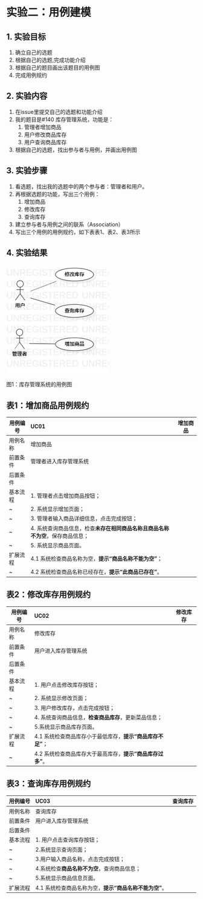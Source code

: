 # 实验二：用例建模

## 1. 实验目标

  1. 确立自己的选题
  2. 根据自己的选题,完成功能介绍
  3. 根据自己的题目画出该题目的用例图
  4. 完成用例规约

## 2. 实验内容

 1. 在issue里提交自己的选题和功能介绍
 2. 我的题目是#140 库存管理系统，功能是：
    1. 管理者增加商品
    2. 用户修改商品库存
    3. 用户查询商品库存
 3. 根据自己的选题，找出参与者与用例，并画出用例图

## 3. 实验步骤

  1. 看选题，找出我的选题中的两个参与者：管理者和用户。
  2. 再根据选题的功能，写出三个用例： 
     1. 增加商品
	   2. 修改库存 
	   3. 查询库存
  3. 建立参与者与用例之间的联系（Association）
  4. 写出三个用例的用例规约，如下表表1、表2、表3所示

## 4. 实验结果

![用例图](./Lab2_UseCaseDiagram.jpg)

图1：库存管理系统的用例图


## 表1：增加商品用例规约  

用例编号  | UC01 | 增加商品  
-|:-|-  
用例名称  | 增加商品  |   
前置条件  | 管理者进入库存管理系统     |  
后置条件  |      |   
基本流程  | 1. 管理者点击增加商品按钮；  |  
~| 2. 系统显示增加页面；  |   
~| 3. 管理者输入商品详细信息，点击完成按钮；   |   
~| 4. 系统查询商品信息，检查**未存在相同商品名称且商品名称不为空**，保存商品信息；   |   
~| 5. 系统显示商品页面。   |  
扩展流程  | 4.1 系统检查商品名称为空，**提示“商品名称不能为空”**；  |    
~| 4.2 系统检查商品名称已经存在，**提示“此商品已存在”**。 |  


## 表2：修改库存用例规约  

用例编号  | UC02 | 修改库存  
-|:-|-  
用例名称  | 修改库存  |   
前置条件  | 用户进入库存管理系统     |  
后置条件  |      |    
基本流程  | 1. 用户点击修改库存按钮；  |
~| 2. 系统显示修改页面；  |   
~| 3. 用户修改库存，点击完成按钮；   |   
~| 4. 系统查询商品信息，**检查商品库存**，更新菜品信息；  |   
~| 5.系统显示商品库存页面。   |  
扩展流程  | 4.1 系统检查商品库存小于最低库存，**提示“商品库存不足”**；  |   
~| 4.2 系统检查商品库存大于最高库存，**提示“商品库存过多”**。 |  


## 表3：查询库存用例规约  

用例编号  | UC03 | 查询库存  
-|:-|-  
用例名称  | 查询库存    |   
前置条件  | 用户进入库存管理系统     |  
后置条件  |      |    
基本流程  | 1. 用户点击查询库存按钮；  |
~| 2.系统显示查询页面；  |   
~| 3.用户输入商品名称，点击完成按钮；   |   
~| 4.系统检查**商品名称不为空**，查询商品信息；  |   
~| 5.系统显示商品信息页面。   |  
扩展流程  | 4.1 系统检查商品名称为空，**提示“商品名称不能为空”**。  | 